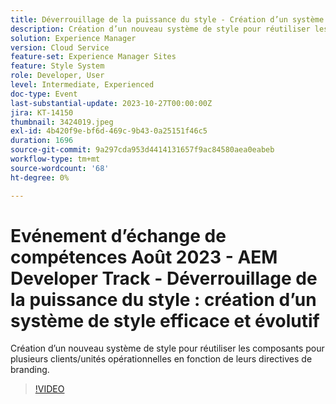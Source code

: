 ```yaml
---
title: Déverrouillage de la puissance du style - Création d’un système de style efficace et évolutif
description: Création d’un nouveau système de style pour réutiliser les composants pour plusieurs clients/unités opérationnelles en fonction de leurs directives de branding.
solution: Experience Manager
version: Cloud Service
feature-set: Experience Manager Sites
feature: Style System
role: Developer, User
level: Intermediate, Experienced
doc-type: Event
last-substantial-update: 2023-10-27T00:00:00Z
jira: KT-14150
thumbnail: 3424019.jpeg
exl-id: 4b420f9e-bf6d-469c-9b43-0a25151f46c5
duration: 1696
source-git-commit: 9a297cda953d4414131657f9ac84580aea0eabeb
workflow-type: tm+mt
source-wordcount: '68'
ht-degree: 0%

---
```



# Evénement d’échange de compétences Août 2023 - AEM Developer Track - Déverrouillage de la puissance du style : création d’un système de style efficace et évolutif

Création d’un nouveau système de style pour réutiliser les composants pour plusieurs clients/unités opérationnelles en fonction de leurs directives de branding.

>[!VIDEO](https://video.tv.adobe.com/v/3424019/?learn=on)

